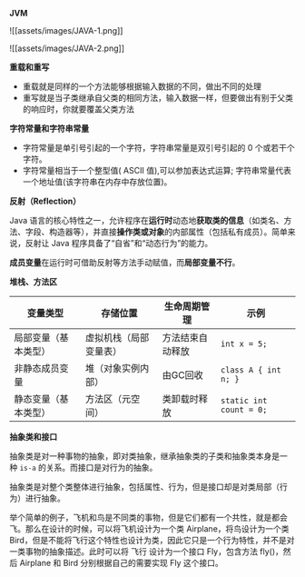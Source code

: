 ---
---
**JVM**

![[assets/images/JAVA-1.png]]

![[assets/images/JAVA-2.png]]

**重载和重写**

- 重载就是同样的一个方法能够根据输入数据的不同，做出不同的处理
- 重写就是当子类继承自父类的相同方法，输入数据一样，但要做出有别于父类的响应时，你就要覆盖父类方法

**字符常量和字符串常量**

- 字符常量是单引号引起的一个字符，字符串常量是双引号引起的 0 个或若干个字符。
- 字符常量相当于一个整型值( ASCII 值),可以参加表达式运算; 字符串常量代表一个地址值(该字符串在内存中存放位置)。

**反射（Reflection）**

Java 语言的核心特性之一，允许程序在**运行时**动态地**获取类的信息**（如类名、方法、字段、构造器等），并直接**操作类或对象**的内部属性（包括私有成员）。简单来说，反射让 Java 程序具备了“自省”和“动态行为”的能力。

**成员变量**在运行时可借助反射等方法手动赋值，而**局部变量不行**。

**堆栈、方法区**

| **变量类型**   | **存储位置**    | **生命周期管理** | **示例**                  |
| ---------- | ----------- | ---------- | ----------------------- |
| 局部变量（基本类型） | 虚拟机栈（局部变量表） | 方法结束自动释放   | `int x = 5;`            |
| 非静态成员变量    | 堆（对象实例内部）   | 由GC回收      | `class A { int n; }`    |
| 静态变量（基本类型） | 方法区（元空间）    | 类卸载时释放     | `static int count = 0;` |

**抽象类和接口**

抽象类是对一种事物的抽象，即对类抽象，继承抽象类的子类和抽象类本身是一种 `is-a` 的关系。而接口是对行为的抽象。

抽象类是对整个类整体进行抽象，包括属性、行为，但是接口却是对类局部（行为）进行抽象。

举个简单的例子，飞机和鸟是不同类的事物，但是它们都有一个共性，就是都会飞。那么在设计的时候，可以将飞机设计为一个类 Airplane，将鸟设计为一个类 Bird，但是不能将飞行这个特性也设计为类，因此它只是一个行为特性，并不是对一类事物的抽象描述。此时可以将 飞行 设计为一个接口 Fly，包含方法 fly()，然后 Airplane 和 Bird 分别根据自己的需要实现 Fly 这个接口。


